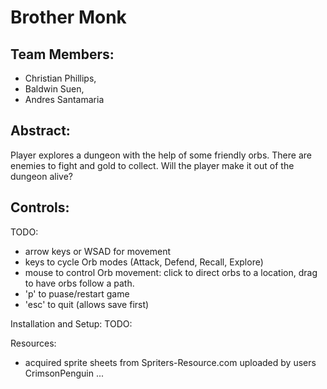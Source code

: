 # Brother Monk



## Team Members:
* Christian Phillips,
* Baldwin Suen,
* Andres Santamaria

## Abstract:
Player explores a dungeon with the help of some friendly orbs. There are enemies to fight and gold to collect.  Will the player make it out of the dungeon alive?

## Controls:
TODO:  
* arrow keys or WSAD for movement
* keys to cycle Orb modes (Attack, Defend, Recall, Explore)
* mouse to control Orb movement: click to direct orbs to a location, drag to have orbs follow a path.
* 'p' to puase/restart game
* 'esc' to quit (allows save first)

Installation and Setup:
TODO:


Resources:
* acquired sprite sheets from Spriters-Resource.com uploaded by users CrimsonPenguin ...
